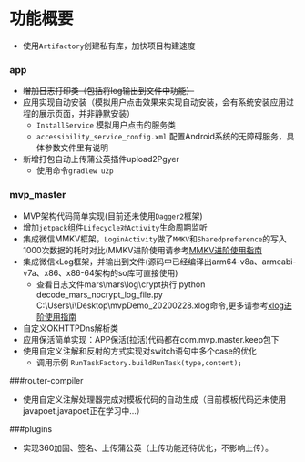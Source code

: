 

# 功能概要
   * 使用`Artifactory`创建私有库，加快项目构建速度

### app
   * ~~增加日志打印类（包括将log输出到文件中功能）~~
   * 应用实现自动安装（模拟用户点击效果来实现自动安装，会有系统安装应用过程的展示页面，并非静默安装）
       + `InstallService` 模拟用户点击的服务类
       + `accessibility_service_config.xml` 配置Android系统的无障碍服务，具体参数文件里有说明
   * 新增打包自动上传蒲公英插件upload2Pgyer
       + 使用命令`gradlew u2p`

### mvp_master
   * MVP架构代码简单实现(目前还未使用`Dagger2`框架)
   * 增加`jetpack`组件`Lifecycle对Activity`生命周期监听
   * 集成微信MMKV框架，`LoginActivity`做了`MMKV`和`Sharedpreference`的写入1000次数据的耗时对比(MMKV进阶使用请参考[MMKV进阶使用指南](https://github.com/Tencent/MMKV/wiki/android_advance_cn)
   * 集成微信xLog框架，并输出到文件(源码中已经编译出arm64-v8a、armeabi-v7a、x86、x86-64架构的so库可直接使用)
       + 查看日志文件mars\mars\log\crypt执行 python decode_mars_nocrypt_log_file.py C:\Users\i\Desktop\mvpDemo_20200228.xlog命令,更多请参考[xlog进阶使用指南](https://github.com/Tencent/mars/wiki/Mars-Android-%E6%8E%A5%E5%85%A5%E6%8C%87%E5%8D%97)
   * 自定义OKHTTPDns解析类
   * 应用保活简单实现：APP保活(拉活)代码都在com.mvp.master.keep包下
   * 使用自定义注解和反射的方式实现对switch语句中多个case的优化
       + 调用示例 `RunTaskFactory.buildRunTask(type,content);`

###router-compiler
   * 使用自定义注解处理器完成对模板代码的自动生成（目前模板代码还未使用javapoet,javapoet正在学习中...）

###plugins
   * 实现360加固、签名、上传蒲公英（上传功能还待优化，不影响上传）。








